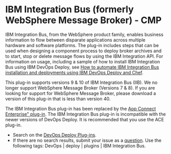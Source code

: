 
# IBM Integration Bus (formerly WebSphere Message Broker) - CMP

IBM Integration Bus, from the WebSphere product family, enables business information to flow between disparate applications across multiple hardware and software platforms. The plug-in includes steps that can be used when designing a component process to deploy broker archives and to start, stop or delete message flows by using the IBM Integration API. For information on usage, including a sample of how to install IBM Integration Bus using IBM DevOps Deploy, see [How to automate IBM Integration Bus installation and deployments using IBM DevOps Deploy and Chef](https://www.urbancode.com/resource/how-to-automate-ibm-integration-bus-installation-and-deployments-using-ibm-urbancode-deploy-and-chef/).

This plug-in supports versions 9 & 10 of IBM Integration Bus (IIB). We no longer support WebSphere Message Broker (Versions 7 & 8). If you are looking for support for WebSphere Message Broker, please download a version of this plug-in that is less than version 40.

The IBM Integration Bus plug-in has been replaced by the [App Connect Enterprise" plug-in](https://urbancode.github.io/IBM-UCx-PLUGIN-DOCS/UCD/#app-connect-enterprise). The IBM Integration Bus plug-in is incompatible with the newer versions of DevOps Deploy. It is recommended that you use the ACE plug-in.

* Search on the [DevOps Deploy Plug-ins](https://urbancode.github.io/IBM-UCx-PLUGIN-DOCS/UCD/).
* If there are no search results, submit your issue as a [question](https://community.ibm.com/community/user/wasdevops/communities/community-home/digestviewer?communitykey=9adfe6b6-2e23-4895-8b27-38b93b5e152c). 
Use the following tags: DevOps | deploy | plugins | IBM Integration Bus.

